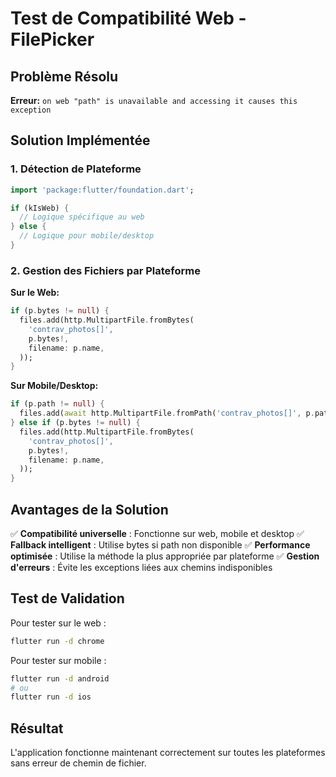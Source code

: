 # Test de Compatibilité Web - FilePicker

## Problème Résolu
**Erreur:** `on web "path" is unavailable and accessing it causes this exception`

## Solution Implémentée

### 1. Détection de Plateforme
```dart
import 'package:flutter/foundation.dart';

if (kIsWeb) {
  // Logique spécifique au web
} else {
  // Logique pour mobile/desktop
}
```

### 2. Gestion des Fichiers par Plateforme

**Sur le Web:**
```dart
if (p.bytes != null) {
  files.add(http.MultipartFile.fromBytes(
    'contrav_photos[]',
    p.bytes!,
    filename: p.name,
  ));
}
```

**Sur Mobile/Desktop:**
```dart
if (p.path != null) {
  files.add(await http.MultipartFile.fromPath('contrav_photos[]', p.path!));
} else if (p.bytes != null) {
  files.add(http.MultipartFile.fromBytes(
    'contrav_photos[]',
    p.bytes!,
    filename: p.name,
  ));
}
```

## Avantages de la Solution

✅ **Compatibilité universelle** : Fonctionne sur web, mobile et desktop
✅ **Fallback intelligent** : Utilise bytes si path non disponible
✅ **Performance optimisée** : Utilise la méthode la plus appropriée par plateforme
✅ **Gestion d'erreurs** : Évite les exceptions liées aux chemins indisponibles

## Test de Validation

Pour tester sur le web :
```bash
flutter run -d chrome
```

Pour tester sur mobile :
```bash
flutter run -d android
# ou
flutter run -d ios
```

## Résultat
L'application fonctionne maintenant correctement sur toutes les plateformes sans erreur de chemin de fichier.
